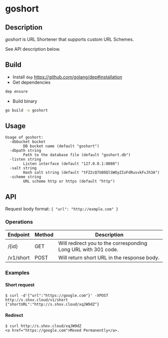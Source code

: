 # goshort

## Description

*goshort* is URL Shortener that supports custom URL Schemes.

See API description below.

## Build

- Install `dep` https://github.com/golang/dep#installation
- Get dependencies
```bash
dep ensure 
```
- Build binary
```bash
go build -o goshort
```

## Usage

```
Usage of goshort:
  -dbbucket bucket
        DB bucket name (default "goshort")
  -dbpath string
        Path to the database file (default "goshort.db")
  -listen string
        Listen interface (default "127.0.0.1:8080")
  -salt string
        Hash salt string (default "tFZ2cQ7U8OQlSWOyZIoFdRusvkFvJh3A")
  -scheme string
        URL scheme http or https (default "http")
```

## API

Request body format: `{ "url": "http://exmple.com" }`

### Operations

| Endpoint   | Method   | Description                                                    |
| ---------- | -------- | -------------------------------------------------------------- |
| /{id}      | GET      | Will redirect you to the corresponding Long URL with 301 code. |
| /v1/short  | POST     | Will return short URL in the response body.                    |

### Examples

#### Short request

```
$ curl -d'{"url":"https://google.com"}' -XPOST http://s.shov.cloud/v1/short
{"shortURL":"http://s.shov.cloud/xqJW9dZ"}
```

#### Redirect

```
$ curl http://s.shov.cloud/xqJW9dZ
<a href="https://google.com">Moved Permanently</a>.
```